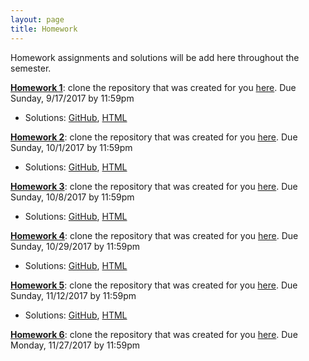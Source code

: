 ```yaml
---
layout: page
title: Homework
---
```


Homework assignments and solutions will be add here throughout the semester. 

[**Homework 1**](https://github.com/datasciencelabs/2017/blob/master/homeworks/hw-1-us-murders/hw-1-us-murders.Rmd): clone the repository that was created for you [here](https://github.com/datasciencelabs-students). Due Sunday, 9/17/2017 by 11:59pm
* Solutions: [GitHub](https://github.com/datasciencelabs/2017/tree/master/homeworks/hw-1-us-murders), [HTML](html/hw-1-solutions.html)

[**Homework 2**](https://github.com/datasciencelabs/2017/blob/master/homeworks/hw-2-vaccines/hw-2-vaccines.Rmd): clone the repository that was created for you [here](https://github.com/datasciencelabs-students). Due Sunday, 10/1/2017 by 11:59pm
* Solutions: [GitHub](https://github.com/datasciencelabs/2017/tree/master/homeworks/hw-2-vaccines), [HTML](html/hw-2-solutions.html)

[**Homework 3**](https://github.com/datasciencelabs/2017/blob/master/homeworks/hw-3-casino/hw-3-casino.Rmd): clone the repository that was created for you [here](https://github.com/datasciencelabs-students). Due Sunday, 10/8/2017 by 11:59pm
* Solutions: [GitHub](https://github.com/datasciencelabs/2017/tree/master/homeworks/hw-3-casino), [HTML](html/hw-3-solutions.html)

[**Homework 4**](https://github.com/datasciencelabs/2017/blob/master/homeworks/hw-4-elections/hw-4-elections.Rmd): clone the repository that was created for you [here](https://github.com/datasciencelabs-students). Due Sunday, 10/29/2017 by 11:59pm
* Solutions: [GitHub](https://github.com/datasciencelabs/2017/tree/master/homeworks/hw-4-elections), [HTML](html/hw-4-solutions.html)

[**Homework 5**](https://github.com/datasciencelabs/2017/blob/master/homeworks/hw-5-moneyball/hw-5-moneyball.Rmd): clone the repository that was created for you [here](https://github.com/datasciencelabs-students). Due Sunday, 11/12/2017 by 11:59pm
* Solutions: [GitHub](https://github.com/datasciencelabs/2017/tree/master/homeworks/hw-5-moneyball), [HTML](html/hw-5-solutions.html)

[**Homework 6**](https://github.com/datasciencelabs/2017/blob/master/homeworks/hw-6-netflix/hw-6-netflix.Rmd): clone the repository that was created for you [here](https://github.com/datasciencelabs-students). Due Monday, 11/27/2017 by 11:59pm